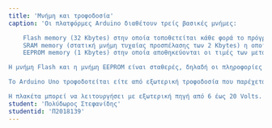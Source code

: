 ```yaml
---
title: 'Μνήμη και τροφοδοσία'
caption: 'Οι πλατφόρμες Arduino διαθέτουν τρείς βασικές μνήμες:

    Flash memory (32 Kbytes) στην οποία τοποθετείται κάθε φορά το πρόγραμμα που πρόκειται να εκτελεστεί, καθώς και ο φορτωτής εκκίνησης (bootloader) που διευκολύνει την διαδικασία του προγραμματισμού της πλατφόρμας.
    SRAM memory (στατική μνήμη τυχαίας προσπέλασης των 2 Kbytes) η οποία χρησιμοποιείται για την προσωρινή αποθήκευση των στατικών και των μεταβλητών δεδομένων του προγράμματος που εκτελείται.
    ΕEPROM memory (1 Kbytes) στην οποία αποθηκεύονται οι τιμές των μεταβλητών όταν η πλατφόρμα σβήσει. Χρησιμοποιείται για την αποθήκευση ρυθμίσεων και άλλων παραμέτρων του Arduino.

Η μνήμη Flash και η μνήμη ΕEPROM είναι σταθερές, δηλαδή οι πληροφορίες παραμένουν μετά την απενεργοποίησης του ρεύματος. Η μνήμη SRAM είναι ασταθής και οι πληροφορίες χάνονται όταν παύσει η τροφοδοσία της.

Το Arduino Uno τροφοδοτείται είτε από εξωτερική τροφοδοσία που παρέχεται είτε μέσω μιας υποδοχής των 2.1mm (θετικός πόλος στο κέντρο) που βρίσκεται στην κάτω αριστερή γωνία του Arduino, είτε απευθείας από την θύρα USB του υπολογιστή. H επιλογή της πηγής γίνεται αυτόματα από το αναπτυξιακό. Ως εξωτερική τροφοδοσία ορίζεται είτε μια μπαταρία, είτε μετασχηματιστής των 9Volt από 220V. Η μπαταρία μπορεί να συνδεθεί στις υποδοχές του Arduino Vin και GND, όπου τοποθετούνται ο θετικός πόλος και ο αρνητικός αντίστοιχα. Από την άλλη, αν τροφοδοτηθεί με μετασχηματιστή, απλά πρέπει να τοποθετηθεί το βύσμα στην υποδοχή που υπάρχει.

Η πλακέτα μπορεί να λειτουργήσει με εξωτερική πηγή από 6 έως 20 Volts. Αν ωστόσο τροφοδοτηθεί με λιγότερα από 7 Volt, το ενσωμετωμένο κύκλωμα σταθεροποίησης τάσης δεν θα καταφέρει να εξάγει τάση 5 Volts. Αντίθετα, αν δώσουμε πάνω από 12 Volts θα υπερθερμανθεί ο σταθεροποιητής τάσης της πλακέτας και ενδεχομένως να καταστραφεί. Συνεπώς, μια ιδανική τάση είναι τα 9 Volts.'
student: 'Πολύδωρος Στεφανίδης'
studentid: 'Π2018139'
---
```

